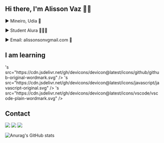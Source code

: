 ## Hi there, I'm Alisson Vaz 👋🏾

▶️ Mineiro, Udia 🔺

▶️ Student Alura 👨🏾‍💻

▶️ Email: alissonsonvgmail.com 📩

## I am learning
<div></div>
<width src="https://cdn.jsdelivr.net/gh/devicons/devicon@latest/icons/git/git-original.svg" />
<img>'s src="https://cdn.jsdelivr.net/gh/devicons/devicon@latest/icons/github/github-original-wordmark.svg" />
<img>'s src="https://cdn.jsdelivr.net/gh/devicons/devicon@latest/icons/javascript/javascript-original.svg" />
<img>'s src="https://cdn.jsdelivr.net/gh/devicons/devicon@latest/icons/vscode/vscode-plain-wordmark.svg" />
          
          
## Contact
<div>
<a href = "alissonsonv@gmail.com"><img loading="lazy" src="https://img.shields.io/badge/Gmail-D14836?style=for-the-badge&logo=gmail&logoColor=white" target="_blank"></a>
<a href="https://www.linkedin.com/in/alissonvlg" target="_blank"><img loading="lazy" src="https://img.shields.io/badge/-LinkedIn-%230077B5?style=for-the-badge&logo=linkedin&logoColor=white" target="_blank"></a>  
<a href="https://instagram.com/alissonvlg" target="_blank"><img loading="lazy" src="https://img.shields.io/badge/-Instagram-%23E4405F?style=for-the-badge&logo=instagram&logoColor=white" target="_blank"></a>

![Anurag's GitHub stats](https://github-readme-stats.vercel.app/api?username=alissonvlgicons=true&theme=transparent)
